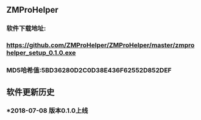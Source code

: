 ## ZMProHelper


### 软件下载地址:
### https://github.com/ZMProHelper/ZMProHelper/master/zmprohelper_setup_0.1.0.exe
### MD5哈希值:5BD36280D2C0D38E436F62552D852DEF


## 软件更新历史
### *2018-07-08 版本0.1.0上线

